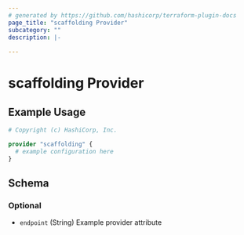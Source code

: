 ```yaml
---
# generated by https://github.com/hashicorp/terraform-plugin-docs
page_title: "scaffolding Provider"
subcategory: ""
description: |-
  
---
```


# scaffolding Provider



## Example Usage

```terraform
# Copyright (c) HashiCorp, Inc.

provider "scaffolding" {
  # example configuration here
}
```

<!-- schema generated by tfplugindocs -->
## Schema

### Optional

- `endpoint` (String) Example provider attribute
